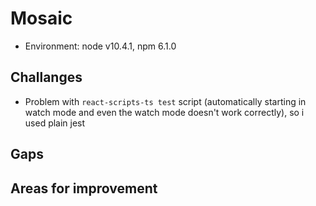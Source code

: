 # Mosaic
* Environment: node v10.4.1, npm 6.1.0

## Challanges
* Problem with `react-scripts-ts test` script (automatically starting in watch mode and even the watch mode doesn't work correctly), so i used plain jest

## Gaps

## ​Areas​ ​for​ ​improvement 

